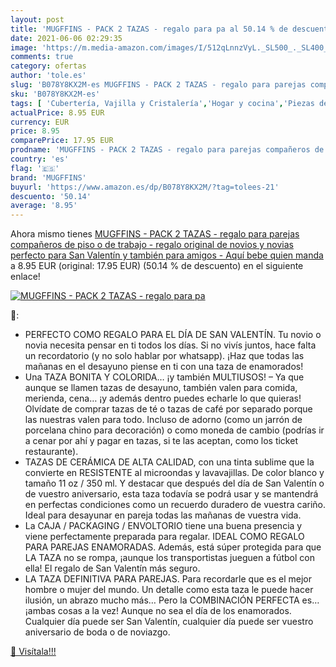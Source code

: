 ```yaml
---
layout: post
title: 'MUGFFINS - PACK 2 TAZAS - regalo para pa al 50.14 % de descuento'
date: 2021-06-06 02:29:35
image: 'https://m.media-amazon.com/images/I/512qLnnzVyL._SL500_._SL400_.jpg'
comments: true
category: ofertas
author: 'tole.es'
slug: 'B078Y8KX2M-es MUGFFINS - PACK 2 TAZAS - regalo para parejas compañeros...'
sku: 'B078Y8KX2M-es'
tags: [ 'Cubertería, Vajilla y Cristalería','Hogar y cocina','Piezas de vajilla','Tazas','bebe','mugffins', ]
actualPrice: 8.95 EUR
currency: EUR
price: 8.95
comparePrice: 17.95 EUR
prodname: 'MUGFFINS - PACK 2 TAZAS - regalo para parejas compañeros de piso o de trabajo - regalo original de novios y novias perfecto para San Valentín y también para amigos - Aquí bebe quien manda'
country: 'es'
flag: '🇪🇸'
brand: 'MUGFFINS'
buyurl: 'https://www.amazon.es/dp/B078Y8KX2M/?tag=tolees-21'
descuento: '50.14'
average: '8.95'
---
```


Ahora mismo tienes [MUGFFINS - PACK 2 TAZAS - regalo para parejas compañeros de piso o de trabajo - regalo original de novios y novias perfecto para San Valentín y también para amigos - Aquí bebe quien manda](https://www.amazon.es/dp/B078Y8KX2M/?tag=tolees-21) a 8.95 EUR (original: 17.95 EUR) (50.14 %  de descuento) en el siguiente enlace!

[![MUGFFINS - PACK 2 TAZAS - regalo para pa](https://m.media-amazon.com/images/I/512qLnnzVyL._SL500_._SL400_.jpg)](https://www.amazon.es/dp/B078Y8KX2M/?tag=tolees-21)

🔎:

- PERFECTO COMO REGALO PARA EL DÍA DE SAN VALENTÍN. Tu novio o novia necesita pensar en ti todos los días. Si no vivís juntos, hace falta un recordatorio (y no solo hablar por whatsapp). ¡Haz que todas las mañanas en el desayuno piense en ti con una taza de enamorados!
- Una TAZA BONITA Y COLORIDA… ¡y también MULTIUSOS! – Ya que aunque se llamen tazas de desayuno, también valen para comida, merienda, cena… ¡y además dentro puedes echarle lo que quieras! Olvídate de comprar tazas de té o tazas de café por separado porque las nuestras valen para todo. Incluso de adorno (como un jarrón de porcelana chino para decoración) o como moneda de cambio (podrías ir a cenar por ahí y pagar en tazas, si te las aceptan, como los ticket restaurante).
- TAZAS DE CERÁMICA DE ALTA CALIDAD, con una tinta sublime que la convierte en RESISTENTE al microondas y lavavajillas. De color blanco y tamaño 11 oz / 350 ml. Y destacar que después del día de San Valentín o de vuestro aniversario, esta taza todavía se podrá usar y se mantendrá en perfectas condiciones como un recuerdo duradero de vuestra cariño. Ideal para desayunar en pareja todas las mañanas de vuestra vida.
- La CAJA / PACKAGING / ENVOLTORIO tiene una buena presencia y viene perfectamente preparada para regalar. IDEAL COMO REGALO PARA PAREJAS ENAMORADAS. Además, está súper protegida para que LA TAZA no se rompa, ¡aunque los transportistas jueguen a fútbol con ella! El regalo de San Valentín más seguro.
- LA TAZA DEFINITIVA PARA PAREJAS. Para recordarle que es el mejor hombre o mujer del mundo. Un detalle como esta taza le puede hacer ilusión, un abrazo mucho más… Pero la COMBINACIÓN PERFECTA es… ¡ambas cosas a la vez! Aunque no sea el día de los enamorados. Cualquier día puede ser San Valentín, cualquier día puede ser vuestro aniversario de boda o de noviazgo.

[🛒 Visítala!!!](https://www.amazon.es/dp/B078Y8KX2M/?tag=tolees-21)

